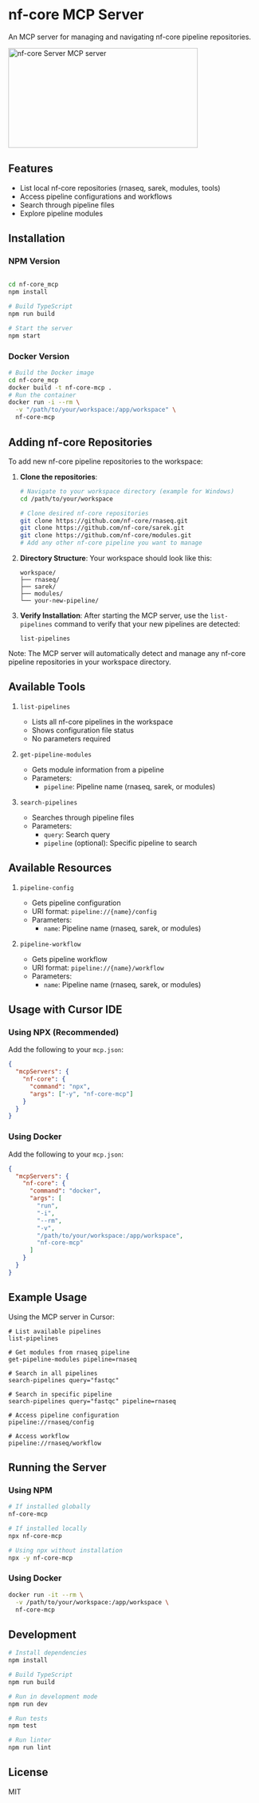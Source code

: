 # nf-core MCP Server

An MCP server for managing and navigating nf-core pipeline repositories.

<a href="https://glama.ai/mcp/servers/@wjlim/nf-core_mcp">
  <img width="380" height="200" src="https://glama.ai/mcp/servers/@wjlim/nf-core_mcp/badge" alt="nf-core Server MCP server" />
</a>

## Features

- List local nf-core repositories (rnaseq, sarek, modules, tools)
- Access pipeline configurations and workflows
- Search through pipeline files
- Explore pipeline modules

## Installation

### NPM Version

```bash

cd nf-core_mcp
npm install

# Build TypeScript
npm run build

# Start the server
npm start
```

### Docker Version

```bash
# Build the Docker image
cd nf-core_mcp
docker build -t nf-core-mcp .
# Run the container
docker run -i --rm \
  -v "/path/to/your/workspace:/app/workspace" \
  nf-core-mcp
```

## Adding nf-core Repositories

To add new nf-core pipeline repositories to the workspace:

1. **Clone the repositories**:
   ```bash
   # Navigate to your workspace directory (example for Windows)
   cd /path/to/your/workspace

   # Clone desired nf-core repositories
   git clone https://github.com/nf-core/rnaseq.git
   git clone https://github.com/nf-core/sarek.git
   git clone https://github.com/nf-core/modules.git
   # Add any other nf-core pipeline you want to manage
   ```

2. **Directory Structure**:
   Your workspace should look like this:
   ```
   workspace/
   ├── rnaseq/
   ├── sarek/
   ├── modules/
   └── your-new-pipeline/
   ```

3. **Verify Installation**:
   After starting the MCP server, use the `list-pipelines` command to verify that your new pipelines are detected:
   ```
   list-pipelines
   ```

Note: The MCP server will automatically detect and manage any nf-core pipeline repositories in your workspace directory.

## Available Tools

1. `list-pipelines`
   - Lists all nf-core pipelines in the workspace
   - Shows configuration file status
   - No parameters required

2. `get-pipeline-modules`
   - Gets module information from a pipeline
   - Parameters:
     - `pipeline`: Pipeline name (rnaseq, sarek, or modules)

3. `search-pipelines`
   - Searches through pipeline files
   - Parameters:
     - `query`: Search query
     - `pipeline` (optional): Specific pipeline to search

## Available Resources

1. `pipeline-config`
   - Gets pipeline configuration
   - URI format: `pipeline://{name}/config`
   - Parameters:
     - `name`: Pipeline name (rnaseq, sarek, or modules)

2. `pipeline-workflow`
   - Gets pipeline workflow
   - URI format: `pipeline://{name}/workflow`
   - Parameters:
     - `name`: Pipeline name (rnaseq, sarek, or modules)

## Usage with Cursor IDE

### Using NPX (Recommended)

Add the following to your `mcp.json`:

```json
{
  "mcpServers": {
    "nf-core": {
      "command": "npx",
      "args": ["-y", "nf-core-mcp"]
    }
  }
}
```

### Using Docker

Add the following to your `mcp.json`:

```json
{
  "mcpServers": {
    "nf-core": {
      "command": "docker",
      "args": [
        "run",
        "-i",
        "--rm",
        "-v",
        "/path/to/your/workspace:/app/workspace",
        "nf-core-mcp"
      ]
    }
  }
}
```

## Example Usage

Using the MCP server in Cursor:

```
# List available pipelines
list-pipelines

# Get modules from rnaseq pipeline
get-pipeline-modules pipeline=rnaseq

# Search in all pipelines
search-pipelines query="fastqc"

# Search in specific pipeline
search-pipelines query="fastqc" pipeline=rnaseq

# Access pipeline configuration
pipeline://rnaseq/config

# Access workflow
pipeline://rnaseq/workflow
```

## Running the Server

### Using NPM

```bash
# If installed globally
nf-core-mcp

# If installed locally
npx nf-core-mcp

# Using npx without installation
npx -y nf-core-mcp
```

### Using Docker

```bash
docker run -it --rm \
  -v /path/to/your/workspace:/app/workspace \
  nf-core-mcp
```

## Development

```bash
# Install dependencies
npm install

# Build TypeScript
npm run build

# Run in development mode
npm run dev

# Run tests
npm test

# Run linter
npm run lint
```

## License

MIT